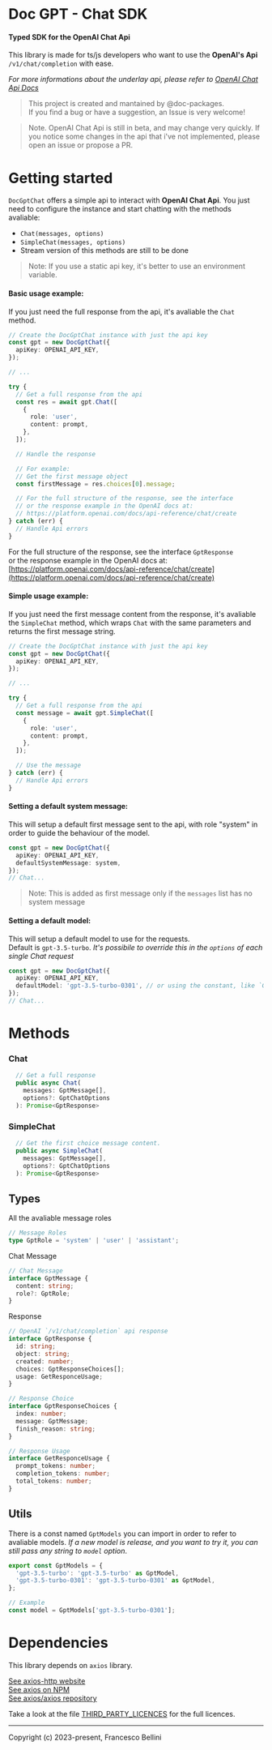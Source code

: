 # Doc GPT - Chat SDK

#### Typed SDK for the OpenAI Chat Api

This library is made for ts/js developers who want to use the **OpenAI's Api** `/v1/chat/completion` with ease.

_For more informations about the underlay api, please refer to [OpenAI Chat Api Docs](https://platform.openai.com/docs/api-reference/chat/create)_

> This project is created and mantained by @doc-packages.  
> If you find a bug or have a suggestion, an Issue is very welcome!

> Note. OpenAI Chat Api is still in beta, and may change very quickly.
> If you notice some changes in the api that i've not implemented, please open an issue or propose a PR.

# Getting started

`DocGptChat` offers a simple api to interact with **OpenAI Chat Api**.
You just need to configure the instance and start chatting with the methods avaliable:

- `Chat(messages, options)`
- `SimpleChat(messages, options)`
- Stream version of this methods are still to be done

> Note: If you use a static api key, it's better to use an environment variable.

#### Basic usage example:

If you just need the full response from the api, it's avaliable the `Chat` method.

```typescript
// Create the DocGptChat instance with just the api key
const gpt = new DocGptChat({
  apiKey: OPENAI_API_KEY,
});

// ...

try {
  // Get a full response from the api
  const res = await gpt.Chat([
    {
      role: 'user',
      content: prompt,
    },
  ]);

  // Handle the response

  // For example:
  // Get the first message object
  const firstMessage = res.choices[0].message;

  // For the full structure of the response, see the interface
  // or the response example in the OpenAI docs at:
  // https://platform.openai.com/docs/api-reference/chat/create
} catch (err) {
  // Handle Api errors
}
```

For the full structure of the response, see the interface `GptResponse`  
or the response example in the OpenAI docs at: [https://platform.openai.com/docs/api-reference/chat/create](https://platform.openai.com/docs/api-reference/chat/create)

#### Simple usage example:

If you just need the first message content from the response, it's avaliable the `SimpleChat` method, which wraps `Chat` with the same parameters and returns the first message string.

```typescript
// Create the DocGptChat instance with just the api key
const gpt = new DocGptChat({
  apiKey: OPENAI_API_KEY,
});

// ...

try {
  // Get a full response from the api
  const message = await gpt.SimpleChat([
    {
      role: 'user',
      content: prompt,
    },
  ]);

  // Use the message
} catch (err) {
  // Handle Api errors
}
```

#### Setting a default system message:

This will setup a default first message sent to the api, with role "system" in order to guide the behaviour of the model.

```typescript
const gpt = new DocGptChat({
  apiKey: OPENAI_API_KEY,
  defaultSystemMessage: system,
});
// Chat...
```

> Note: This is added as first message only if the `messages` list has no system message

#### Setting a default model:

This will setup a default model to use for the requests.  
Default is `gpt-3.5-turbo`.
_It's possibile to override this in the `options` of each single Chat request_

```typescript
const gpt = new DocGptChat({
  apiKey: OPENAI_API_KEY,
  defaultModel: 'gpt-3.5-turbo-0301', // or using the constant, like `GptModels["gpt-3.5-turbo"]`
});
// Chat...
```

# Methods

### Chat

```typescript
  // Get a full response
  public async Chat(
    messages: GptMessage[],
    options?: GptChatOptions
  ): Promise<GptResponse>

```

### SimpleChat

```typescript
  // Get the first choice message content.
  public async SimpleChat(
    messages: GptMessage[],
    options?: GptChatOptions
  ): Promise<GptResponse>
```

## Types

All the avaliable message roles

```ts
// Message Roles
type GptRole = 'system' | 'user' | 'assistant';
```

Chat Message

```ts
// Chat Message
interface GptMessage {
  content: string;
  role?: GptRole;
}
```

Response

```ts
// OpenAI `/v1/chat/completion` api response
interface GptResponse {
  id: string;
  object: string;
  created: number;
  choices: GptResponseChoices[];
  usage: GetResponceUsage;
}

// Response Choice
interface GptResponseChoices {
  index: number;
  message: GptMessage;
  finish_reason: string;
}

// Response Usage
interface GetResponceUsage {
  prompt_tokens: number;
  completion_tokens: number;
  total_tokens: number;
}
```

## Utils

There is a const named `GptModels` you can import in order to refer to avaliable models.
_If a new model is release, and you want to try it, you can still pass any string to `model` option_.

```ts
export const GptModels = {
  'gpt-3.5-turbo': 'gpt-3.5-turbo' as GptModel,
  'gpt-3.5-turbo-0301': 'gpt-3.5-turbo-0301' as GptModel,
};

// Example
const model = GptModels['gpt-3.5-turbo-0301'];
```

# Dependencies

This library depends on `axios` library.

[See axios-http website](https://axios-http.com/)  
[See axios on NPM](https://www.npmjs.com/package/axios)  
[See axios/axios repository](https://github.com/axios/axios)

Take a look at the file [THIRD_PARTY_LICENCES](./THIRD_PARTY_LICENCES) for the full licences.

---

Copyright (c) 2023-present, Francesco Bellini
